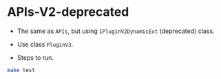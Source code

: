 # APIs-V2-deprecated

+ The same as `APIs`, but using `IPluginV2DynamicExt` (deprecated) class.

+ Use class `PluginV3`.

+ Steps to run.

```bash
make test
```
